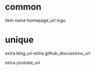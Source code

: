 # common
item
name
homepage_url
logo
<!-- crunchbase -->

# unique
<!-- description -->
<!-- joined -->
<!-- project -->
<!-- twitter -->

extra.blog_url
extra.github_discussions_url
<!-- extra.training_certifications
extra.training_type -->
extra.youtube_url
